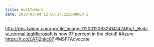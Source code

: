 ```yaml
---
title: WalkToWork
date: 2020-03-04 12:08:27.222000000 Z
---
```


 http://pbs.twimg.com/profile_images/1200120832414142465/L_Bojb-w_normal.jpgMicrosoft is now 97 percent in the cloud! #Azure https://t.co/LA7j2pkc07 #MSFTAdvocate